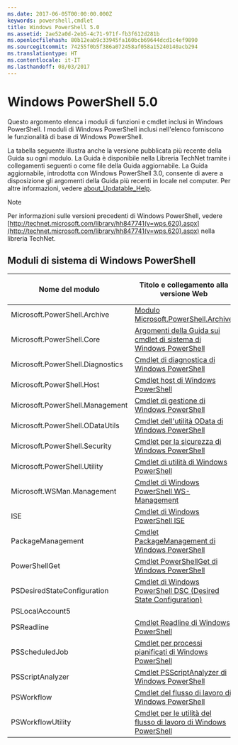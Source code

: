 ```yaml
---
ms.date: 2017-06-05T00:00:00.000Z
keywords: powershell,cmdlet
title: Windows PowerShell 5.0
ms.assetid: 2ae52a0d-2eb5-4c71-971f-fb3f612d281b
ms.openlocfilehash: 80b12eab9c33945fa160bcb69644dcd1c4ef9890
ms.sourcegitcommit: 74255f0b5f386a072458af058a15240140acb294
ms.translationtype: HT
ms.contentlocale: it-IT
ms.lasthandoff: 08/03/2017
---
```

# <a name="windows-powershell-50"></a>Windows PowerShell 5.0
Questo argomento elenca i moduli di funzioni e cmdlet inclusi in Windows PowerShell. I moduli di Windows PowerShell inclusi nell'elenco forniscono le funzionalità di base di Windows PowerShell.

La tabella seguente illustra anche la versione pubblicata più recente della Guida su ogni modulo. La Guida è disponibile nella Libreria TechNet tramite i collegamenti seguenti o come file della Guida aggiornabile. La Guida aggiornabile, introdotta con Windows PowerShell 3.0, consente di avere a disposizione gli argomenti della Guida più recenti in locale nel computer. Per altre informazioni, vedere [about_Updatable_Help](http://technet.microsoft.com/library/hh847735.aspx).

> [!NOTE]
> Per informazioni sulle versioni precedenti di Windows PowerShell, vedere [http://technet.microsoft.com/library/hh847741(v=wps.620).aspx](http://technet.microsoft.com/library/hh847741(v=wps.620).aspx) nella libreria TechNet.

## <a name="windows-powershell-core-modules"></a>Moduli di sistema di Windows PowerShell

|Nome del modulo|Titolo e collegamento alla versione Web|Versione più recente|
|---------------|---------------------------------|------------------|
|Microsoft.PowerShell.Archive|[Modulo Microsoft.PowerShell.Archive](Microsoft.PowerShell.Archive-Module.md)|5.0.1.0|
|Microsoft.PowerShell.Core|[Argomenti della Guida sui cmdlet di sistema di Windows PowerShell](https://technet.microsoft.com/en-us/library/416b758e-e714-407f-bb6e-4d4e9112be95)|5.0.1.0|
|Microsoft.PowerShell.Diagnostics|[Cmdlet di diagnostica di Windows PowerShell](http://technet.microsoft.com/library/792C093D-2DAA-4A9D-96CF-A30A9A9595B4)|5.0.1.0|
|Microsoft.PowerShell.Host|[Cmdlet host di Windows PowerShell](http://technet.microsoft.com/library/E1957183-3E3C-481F-B604-F58550D42C4C)|5.0.1.0|
|Microsoft.PowerShell.Management|[Cmdlet di gestione di Windows PowerShell](http://technet.microsoft.com/library/A7DCE904-3284-4CBD-8AF4-9B660E0F8CF4)|5.0.1.0|
|Microsoft.PowerShell.ODataUtils|[Cmdlet dell'utilità OData di Windows PowerShell](http://technet.microsoft.com/library/dn818911(v=wps.640).aspx)|5.0.1.0|
|Microsoft.PowerShell.Security|[Cmdlet per la sicurezza di Windows PowerShell](http://technet.microsoft.com/library/3D94A738-3A83-4BD3-8937-E518890D576F)|5.0.1.0|
|Microsoft.PowerShell.Utility|[Cmdlet di utilità di Windows PowerShell](http://technet.microsoft.com/library/E5764DA6-8961-4320-B733-F460F3E6F730)|5.0.1.0|
|Microsoft.WSMan.Management|[Cmdlet di Windows PowerShell WS-Management](http://technet.microsoft.com/library/F0905869-019D-42B5-94FE-6457A182BA57)|5.0.1.0|
|ISE|[Cmdlet di Windows PowerShell ISE](http://technet.microsoft.com/library/7F6F1CD2-2409-47C0-8BED-72FFC88DE104)|5.0.1.0|
|PackageManagement|[Cmdlet PackageManagement di Windows PowerShell](http://technet.microsoft.com/library/dn890951.aspx)|5.0.1.0|
|PowerShellGet|[Cmdlet PowerShellGet di Windows PowerShell](http://technet.microsoft.com/library/dn835097.aspx)|5.0.1.0|
|PSDesiredStateConfiguration|[Cmdlet di Windows PowerShell DSC (Desired State Configuration)](https://technet.microsoft.com/en-US/library/dn521624.aspx)|5.0.1.0|
|PSLocalAccount5||5.0.1.0|
|PSReadline|[Cmdlet Readline di Windows PowerShell](https://technet.microsoft.com/en-US/library/mt560330)|5.0.1.0|
|PSScheduledJob|[Cmdlet per processi pianificati di Windows PowerShell](http://technet.microsoft.com/library/DE2215F0-B525-4F65-A059-480B786C6B11)|5.0.1.0|
|PSScriptAnalyzer|[Cmdlet PSScriptAnalyzer di Windows PowerShell](http://technet.microsoft.com/library/dn927161.aspx)|5.0.1.0|
|PSWorkflow|[Cmdlet del flusso di lavoro di Windows PowerShell](http://technet.microsoft.com/library/A6B6D03A-6FDF-478A-B08A-0C145AB690BD)|5.0.1.0|
|PSWorkflowUtility|[Cmdlet per le utilità del flusso di lavoro di Windows PowerShell](http://technet.microsoft.com/library/D33B1B65-7140-431C-9A70-F768D025074A)|5.0.1.0|

